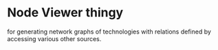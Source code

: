 Node Viewer thingy
==================

for generating network graphs of technologies with relations defined by accessing various other sources.
